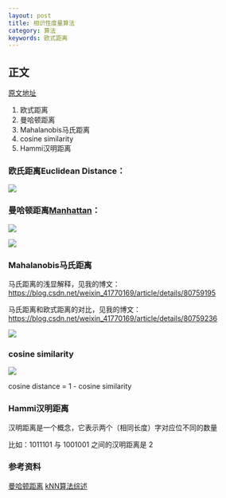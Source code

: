 ```yaml
---
layout: post
title: 相识性度量算法
category: 算法
keywords: 欧式距离
---
```

## 正文
[原文地址](https://blog.csdn.net/weixin_41770169/article/details/80659236)

1. 欧式距离
2. 曼哈顿距离
3. Mahalanobis马氏距离
4. cosine similarity
5. Hammi汉明距离




### 欧氏距离Euclidean Distance：

![](https://img-blog.csdn.net/20180611230549668?watermark/2/text/aHR0cHM6Ly9ibG9nLmNzZG4ubmV0L3dlaXhpbl80MTc3MDE2OQ==/font/5a6L5L2T/fontsize/400/fill/I0JBQkFCMA==/dissolve/70)

### 曼哈顿距离[Manhattan](https://www.baidu.com/s?wd=Manhattan&tn=24004469_oem_dg&rsv_dl=gh_pl_sl_csd)：

![](https://img-blog.csdn.net/2018061123072969?watermark/2/text/aHR0cHM6Ly9ibG9nLmNzZG4ubmV0L3dlaXhpbl80MTc3MDE2OQ==/font/5a6L5L2T/fontsize/400/fill/I0JBQkFCMA==/dissolve/70)

![](https://img-blog.csdn.net/20180611230739451?watermark/2/text/aHR0cHM6Ly9ibG9nLmNzZG4ubmV0L3dlaXhpbl80MTc3MDE2OQ==/font/5a6L5L2T/fontsize/400/fill/I0JBQkFCMA==/dissolve/70)

### Mahalanobis马氏距离

马氏距离的浅显解释，见我的博文：https://blog.csdn.net/weixin_41770169/article/details/80759195

马氏距离和欧式距离的对比，见我的博文：https://blog.csdn.net/weixin_41770169/article/details/80759236

![](https://img-blog.csdn.net/20180621135314304?watermark/2/text/aHR0cHM6Ly9ibG9nLmNzZG4ubmV0L3dlaXhpbl80MTc3MDE2OQ==/font/5a6L5L2T/fontsize/400/fill/I0JBQkFCMA==/dissolve/70)

### cosine similarity

![](https://img-blog.csdn.net/20180621135440697?watermark/2/text/aHR0cHM6Ly9ibG9nLmNzZG4ubmV0L3dlaXhpbl80MTc3MDE2OQ==/font/5a6L5L2T/fontsize/400/fill/I0JBQkFCMA==/dissolve/70)

cosine distance = 1 - cosine similarity

### Hammi汉明距离

汉明距离是一个概念，它表示两个（相同长度）字对应位不同的数量

比如：1011101 与 1001001 之间的汉明距离是 2


### 参考资料
[曼哈顿距离](https://baike.baidu.com/item/%E6%9B%BC%E5%93%88%E9%A1%BF%E8%B7%9D%E7%A6%BB)
[kNN算法综述](https://wenku.baidu.com/view/d84cf670a5e9856a561260ce.html)
